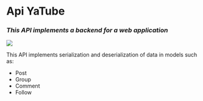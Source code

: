 <h1>Api YaTube</h1>
<h3><i>This API implements a backend for a web application</i></h3>

<img src="https://www.google.com/url?sa=i&url=https%3A%2F%2Finfo.nic.ua%2Fblog%2Fapi%2F&psig=AOvVaw1tj4Hr2Vx8rx1-GaF6KOi7&ust=1719839217930000&source=images&cd=vfe&opi=89978449&ved=0CBEQjRxqFwoTCIDM69Oyg4cDFQAAAAAdAAAAABAE">

This API implements serialization and deserialization of data in models such as:
<ul>
  <li>Post</li>
  <li>Group</li>
  <li>Comment</li>
  <li>Follow</li>
</ul>

